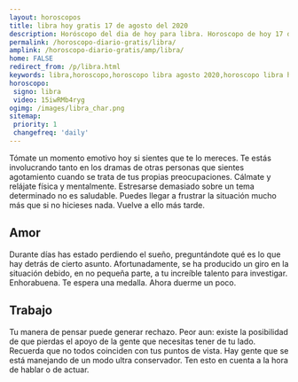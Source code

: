 ```yaml
---
layout: horoscopos
title: libra hoy gratis 17 de agosto del 2020 
description: Horóscopo del dia de hoy para libra. Horoscopo de hoy 17 de agosto del 2020. Las predicciones de amor, trabajo, vida personal gratis.
permalink: /horoscopo-diario-gratis/libra/
amplink: /horoscopo-diario-gratis/amp/libra/
home: FALSE
redirect_from: /p/libra.html
keywords: libra,horoscopo,horoscopo libra agosto 2020,horoscopo libra hoy,tarot libra agosto 2020,horoscopo libra,tarot libra hoy,horoscopo de hoy,horoscopo diario,tarot del amor,horoscopo de hoy libra,horoscopo diario del tarot, Horoscopo de hoy libra 17 de agosto del 2020,horóscopo del día,signos zodiacales 2020, el horoscopo de hoy
horoscopo:
 signo: libra
 video: 15iwRMb4ryg
ogimg: /images/libra_char.png
sitemap:
 priority: 1
 changefreq: 'daily'
---
```



Tómate un momento emotivo hoy si sientes que te lo mereces. Te estás involucrando tanto en los dramas de otras personas que sientes agotamiento cuando se trata de tus propias preocupaciones. Cálmate y relájate física y mentalmente. Estresarse demasiado sobre un tema determinado no es saludable. Puedes llegar a frustrar la situación mucho más que si no hicieses nada. Vuelve a ello más tarde.

## Amor

Durante días has estado perdiendo el sueño, preguntándote qué es lo que hay detrás de cierto asunto. Afortunadamente, se ha producido un giro en la situación debido, en no pequeña parte, a tu increíble talento para investigar. Enhorabuena. Te espera una medalla. Ahora duerme un poco.

## Trabajo

Tu manera de pensar puede generar rechazo. Peor aun: existe la posibilidad de que pierdas el apoyo de la gente que necesitas tener de tu lado. Recuerda que no todos coinciden con tus puntos de vista. Hay gente que se está manejando de un modo ultra conservador. Ten esto en cuenta a la hora de hablar o de actuar.